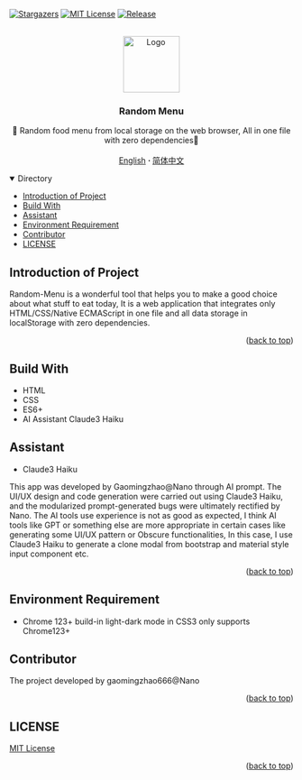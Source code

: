 <a name="readme-top"></a>

[![Stargazers][stars-shield]][stars-url]
[![MIT License][license-shield]][license-url]
[![Release][release-shield]][release-url]

<!-- PROJECT LOGO -->
<br />
<div align="center">
  <a href="https://github.com/gaomingzhao666/random-menu-app">
    <img src="https://encrypted-tbn0.gstatic.com/images?q=tbn:ANd9GcQIQyBAyKHGrtZKOQZDFD--xh2tWrlBiCjvnQ&s" alt="Logo" width="100" height="100">
  </a>

  <h3 align="center">Random Menu</h3>

  <p align="center">
    🍔 Random food menu from local storage on the web browser, All in one file with zero dependencies🍔
    <br />
    <br />
    <a href="https://github.com/gaomingzhao666/random-menu-app/blob/master/README.md">English</a>
     <strong> · </strong>
    <a href="https://github.com/gaomingzhao666/random-menu-app/blob/master/README-CN.md">简体中文</a>
  </p>
</div>

<!-- TABLE OF CONTENTS -->
<details open>
  <summary>Directory</summary>
  <ul>
    <li><a href="##Introduction of Project">Introduction of Project</a> </li>
    <li><a href="##Build With">Build With</a></li>
    <li><a href="##Assistant">Assistant</a></li>
    <li><a href="##Environment Requirement">Environment Requirement</a></li>
    <li><a href="##Contributor">Contributor</a></li>
    <li><a href="##LICENSE">LICENSE</a></li>
  </ul>
</details>

<!-- ABOUT THE PROJECT -->

## Introduction of Project

<!-- PROJECT SCREENSHOT -->

Random-Menu is a wonderful tool that helps you to make a good choice about what stuff to eat today, It is a web application that integrates only HTML/CSS/Native ECMAScript in one file and all data storage in localStorage with zero dependencies.

<p align="right"> (<a href="#readme-top">back to top</a>)</p>

## Build With

- HTML
- CSS
- ES6+
- AI Assistant Claude3 Haiku

## Assistant

- Claude3 Haiku

This app was developed by Gaomingzhao@Nano through AI prompt. The UI/UX design and code generation were carried out using Claude3 Haiku, and the modularized prompt-generated bugs were ultimately rectified by Nano. The AI tools use experience is not as good as expected, I think AI tools like GPT or something else are more appropriate in certain cases like generating some UI/UX pattern or Obscure functionalities, In this case, I use Claude3 Haiku to generate a clone modal from bootstrap and material style input component etc.

<p align="right">(<a href="#readme-top">back to top</a>)</p>

<!-- GETTING STARTED -->

## Environment Requirement

- Chrome 123+
  build-in light-dark mode in CSS3 only supports Chrome123+

## Contributor

The project developed by gaomingzhao666@Nano

<p align="right">(<a href="#readme-top">back to top</a>)</p>

<!-- LICENSE -->

## LICENSE

[MIT License](https://github.com/gaomingzhao666/Random-menu-app/blob/main/LICENSE)

<p align="right">(<a href="#readme-top">back to top</a>)</p>

[stars-shield]: https://img.shields.io/github/stars/gaomingzhao666/random-menu-app?style=for-the-badge
[stars-url]: https://github.com/gaomingzhao666/random-menu-app/stargazers
[license-shield]: https://img.shields.io/badge/license-MIT-green?style=for-the-badge
[license-url]: https://github.com/gaomingzhao666/random-menu-app/blob/main/LICENSE
[release-shield]: https://img.shields.io/github/v/release/gaomingzhao666/random-menu-app?style=for-the-badge
[release-url]: https://github.com/gaomingzhao666/random-menu-app/releases/tag
